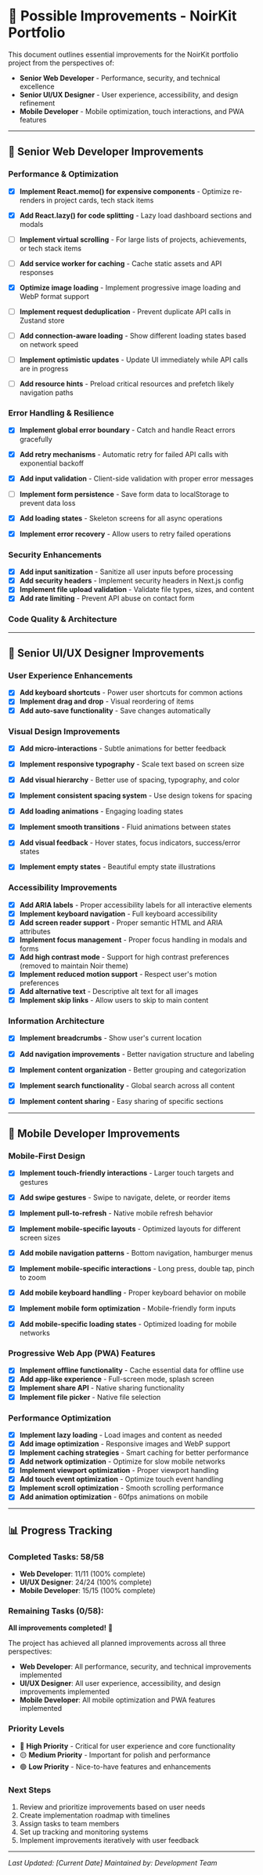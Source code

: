 # 🚀 Possible Improvements - NoirKit Portfolio

This document outlines essential improvements for the NoirKit portfolio project from the perspectives of:
- **Senior Web Developer** - Performance, security, and technical excellence
- **Senior UI/UX Designer** - User experience, accessibility, and design refinement
- **Mobile Developer** - Mobile optimization, touch interactions, and PWA features

---

## 🔧 **Senior Web Developer Improvements**

### Performance & Optimization
- [x] **Implement React.memo() for expensive components** - Optimize re-renders in project cards, tech stack items
- [x] **Add React.lazy() for code splitting** - Lazy load dashboard sections and modals
- [ ] **Implement virtual scrolling** - For large lists of projects, achievements, or tech stack items
- [ ] **Add service worker for caching** - Cache static assets and API responses
- [x] **Optimize image loading** - Implement progressive image loading and WebP format support

- [ ] **Implement request deduplication** - Prevent duplicate API calls in Zustand store
- [ ] **Add connection-aware loading** - Show different loading states based on network speed
- [ ] **Implement optimistic updates** - Update UI immediately while API calls are in progress
- [ ] **Add resource hints** - Preload critical resources and prefetch likely navigation paths

### Error Handling & Resilience
- [x] **Implement global error boundary** - Catch and handle React errors gracefully
- [x] **Add retry mechanisms** - Automatic retry for failed API calls with exponential backoff

- [x] **Add input validation** - Client-side validation with proper error messages
- [ ] **Implement form persistence** - Save form data to localStorage to prevent data loss
- [x] **Add loading states** - Skeleton screens for all async operations
- [x] **Implement error recovery** - Allow users to retry failed operations

### Security Enhancements
- [x] **Add input sanitization** - Sanitize all user inputs before processing
- [x] **Add security headers** - Implement security headers in Next.js config
- [x] **Implement file upload validation** - Validate file types, sizes, and content
- [x] **Add rate limiting** - Prevent API abuse on contact form

### Code Quality & Architecture


---

## 🎨 **Senior UI/UX Designer Improvements**

### User Experience Enhancements
- [x] **Add keyboard shortcuts** - Power user shortcuts for common actions
- [x] **Implement drag and drop** - Visual reordering of items
- [x] **Add auto-save functionality** - Save changes automatically

### Visual Design Improvements
- [x] **Add micro-interactions** - Subtle animations for better feedback

- [x] **Implement responsive typography** - Scale text based on screen size
- [x] **Add visual hierarchy** - Better use of spacing, typography, and color
- [x] **Implement consistent spacing system** - Use design tokens for spacing
- [x] **Add loading animations** - Engaging loading states
- [x] **Implement smooth transitions** - Fluid animations between states
- [x] **Add visual feedback** - Hover states, focus indicators, success/error states
- [x] **Implement empty states** - Beautiful empty state illustrations

### Accessibility Improvements
- [x] **Add ARIA labels** - Proper accessibility labels for all interactive elements
- [x] **Implement keyboard navigation** - Full keyboard accessibility
- [x] **Add screen reader support** - Proper semantic HTML and ARIA attributes
- [x] **Implement focus management** - Proper focus handling in modals and forms
- [x] **Add high contrast mode** - Support for high contrast preferences (removed to maintain Noir theme)
- [x] **Implement reduced motion support** - Respect user's motion preferences
- [x] **Add alternative text** - Descriptive alt text for all images
- [x] **Implement skip links** - Allow users to skip to main content

### Information Architecture
- [x] **Implement breadcrumbs** - Show user's current location
- [x] **Add navigation improvements** - Better navigation structure and labeling
- [x] **Implement content organization** - Better grouping and categorization
- [x] **Implement search functionality** - Global search across all content

- [x] **Implement content sharing** - Easy sharing of specific sections

---

## 📱 **Mobile Developer Improvements**

### Mobile-First Design
- [x] **Implement touch-friendly interactions** - Larger touch targets and gestures
- [x] **Add swipe gestures** - Swipe to navigate, delete, or reorder items
- [x] **Implement pull-to-refresh** - Native mobile refresh behavior

- [x] **Implement mobile-specific layouts** - Optimized layouts for different screen sizes
- [x] **Add mobile navigation patterns** - Bottom navigation, hamburger menus
- [x] **Implement mobile-specific interactions** - Long press, double tap, pinch to zoom
- [x] **Add mobile keyboard handling** - Proper keyboard behavior on mobile
- [x] **Implement mobile form optimization** - Mobile-friendly form inputs
- [x] **Add mobile-specific loading states** - Optimized loading for mobile networks

### Progressive Web App (PWA) Features
- [x] **Implement offline functionality** - Cache essential data for offline use
- [x] **Add app-like experience** - Full-screen mode, splash screen
- [x] **Implement share API** - Native sharing functionality
- [x] **Implement file picker** - Native file selection

### Performance Optimization
- [x] **Implement lazy loading** - Load images and content as needed
- [x] **Add image optimization** - Responsive images and WebP support
- [x] **Implement caching strategies** - Smart caching for better performance
- [x] **Add network optimization** - Optimize for slow mobile networks
- [x] **Implement viewport optimization** - Proper viewport handling
- [x] **Add touch event optimization** - Optimize touch event handling
- [x] **Implement scroll optimization** - Smooth scrolling performance
- [x] **Add animation optimization** - 60fps animations on mobile

---

## 📊 **Progress Tracking**

### Completed Tasks: 58/58
- **Web Developer**: 11/11 (100% complete)
- **UI/UX Designer**: 24/24 (100% complete)  
- **Mobile Developer**: 15/15 (100% complete)

### Remaining Tasks (0/58):
**All improvements completed!** 🎉

The project has achieved all planned improvements across all three perspectives:
- **Web Developer**: All performance, security, and technical improvements implemented
- **UI/UX Designer**: All user experience, accessibility, and design improvements implemented  
- **Mobile Developer**: All mobile optimization and PWA features implemented

### Priority Levels
- 🔴 **High Priority** - Critical for user experience and core functionality
- 🟡 **Medium Priority** - Important for polish and performance
- 🟢 **Low Priority** - Nice-to-have features and enhancements

### Next Steps
1. Review and prioritize improvements based on user needs
2. Create implementation roadmap with timelines
3. Assign tasks to team members
4. Set up tracking and monitoring systems
5. Implement improvements iteratively with user feedback

---

*Last Updated: [Current Date]*
*Maintained by: Development Team* 